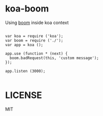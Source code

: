 # koa-boom

Using [boom](https://github.com/spumko/boom) inside koa context

```

var koa = require ('koa');
var boom = require ('./');
var app = koa ();

app.use (function * (next) {
  boom.badRequest(this, 'custom message');
});

app.listen (3000);


```

# LICENSE 

MIT